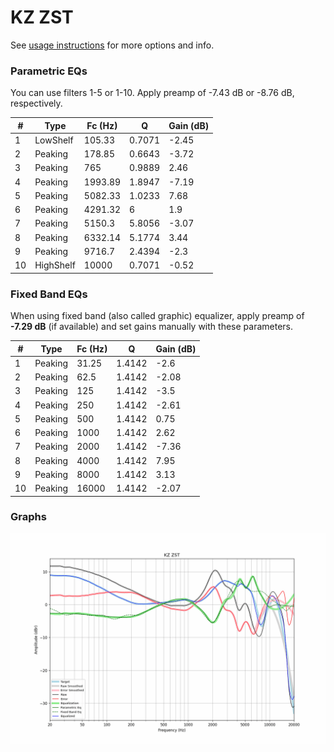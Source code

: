 # KZ ZST
See [usage instructions](https://github.com/jaakkopasanen/AutoEq#usage) for more options and info.

### Parametric EQs
You can use filters 1-5 or 1-10. Apply preamp of -7.43 dB or -8.76 dB, respectively.

|   # | Type      |   Fc (Hz) |      Q |   Gain (dB) |
|-----|-----------|-----------|--------|-------------|
|   1 | LowShelf  |    105.33 | 0.7071 |       -2.45 |
|   2 | Peaking   |    178.85 | 0.6643 |       -3.72 |
|   3 | Peaking   |    765    | 0.9889 |        2.46 |
|   4 | Peaking   |   1993.89 | 1.8947 |       -7.19 |
|   5 | Peaking   |   5082.33 | 1.0233 |        7.68 |
|   6 | Peaking   |   4291.32 | 6      |        1.9  |
|   7 | Peaking   |   5150.3  | 5.8056 |       -3.07 |
|   8 | Peaking   |   6332.14 | 5.1774 |        3.44 |
|   9 | Peaking   |   9716.7  | 2.4394 |       -2.3  |
|  10 | HighShelf |  10000    | 0.7071 |       -0.52 |

### Fixed Band EQs
When using fixed band (also called graphic) equalizer, apply preamp of **-7.29 dB** (if available) and set gains manually with these parameters.

|   # | Type    |   Fc (Hz) |      Q |   Gain (dB) |
|-----|---------|-----------|--------|-------------|
|   1 | Peaking |     31.25 | 1.4142 |       -2.6  |
|   2 | Peaking |     62.5  | 1.4142 |       -2.08 |
|   3 | Peaking |    125    | 1.4142 |       -3.5  |
|   4 | Peaking |    250    | 1.4142 |       -2.61 |
|   5 | Peaking |    500    | 1.4142 |        0.75 |
|   6 | Peaking |   1000    | 1.4142 |        2.62 |
|   7 | Peaking |   2000    | 1.4142 |       -7.36 |
|   8 | Peaking |   4000    | 1.4142 |        7.95 |
|   9 | Peaking |   8000    | 1.4142 |        3.13 |
|  10 | Peaking |  16000    | 1.4142 |       -2.07 |

### Graphs
![](./KZ%20ZST.png)
